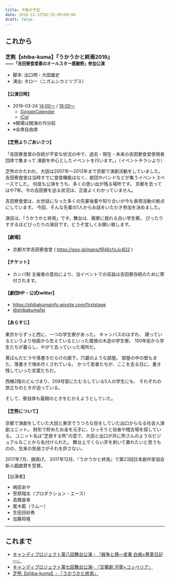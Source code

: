 ```yaml
---
title: 今後の予定
date: 2018-12-12T02:55:05+09:00
draft: false
---
```


## これから

### 芝熊【shiba-kuma】『うかうかと終焉2019』<br><span style="font-size:.8em">――「吉田寮食堂春のオールスター感謝祭」参加公演</span>

* 脚本: 出口明・大田雄史
* 演出: タロー（ニガムシカミツブス）

#### 【公演日時】

* 2019-03-24 [14:00〜](https://calendar.google.com/calendar/event?action=TEMPLATE&tmeid=XzY4cGo4ZDlpNmNya2NiYTE3MHJrY2I5azZvbzRhYjlvODUxNDJiOWs2a28zMmMyMzg4c2pnZ2k1Nm8gbHVtZ3Jkamp1cTZlcjA4Zjh1c2hha3V2bGtAZw&tmsrc=lumgrdjjuq6er08f8ushakuvlk@group.calendar.google.com&catt=false&pprop=HowCreated:DUPLICATE&hl=ja&scp=ONE) / [18:00〜](https://calendar.google.com/calendar/event?action=TEMPLATE&tmeid=XzZsMWo4Z2ExOG9zajZiYTE2dDEzMGI5azYxMjNhYmEyODUxMzZiYTU2OHFqNmRwbjZkMTM4aDFrOGsgbHVtZ3Jkamp1cTZlcjA4Zjh1c2hha3V2bGtAZw&tmsrc=lumgrdjjuq6er08f8ushakuvlk@group.calendar.google.com&catt=false&pprop=HowCreated:DUPLICATE&hl=ja&scp=ONE)
    * [<i class="fa fa-calendar-check-o" aria-hidden="true">GoogleCalendar</i>](https://calendar.google.com/calendar/embed?src=lumgrdjjuq6er08f8ushakuvlk%40group.calendar.google.com&ctz=Asia%2FTokyo&dates=2019-03-01%F22019-03-31)
    * [<i class="fa fa-calendar-check-o" aria-hidden="true">iCal</i>](https://calendar.google.com/calendar/ical/lumgrdjjuq6er08f8ushakuvlk%40group.calendar.google.com/public/basic.ics)
* ※開場は開演の15分前
* ※全席自由席

#### 【芝熊よりごあいさつ】

「吉田寮食堂の存続が不安な状況の中で、過去・現在・未来の吉田寮食堂使用者団体で集まって
演劇を中心としたイベントを行います。」（イベントチラシより）

芝熊のかたわれ、大田は2007年～2013年まで京都で演劇活動をしていました。
吉田寮食堂は当時すでに食堂機能はなく、劇団やバンドなどが集うイベントスペースでした。
何度も公演をうち、多くの思い出が残る場所です。
京都を去ってはや7年。今の吉田寮を巡る状況は、正直よくわかっていません。

吉田寮食堂は、お世話になった多くの先輩後輩や知り合いが今も表現活動の拠点にしています。
今回、そんな先輩の1人からお話をいただき参加を決めました。

演目は、「うかうかと終焉」です。舞台は、廃寮に揺れる古い学生寮。
ぴったりすぎるほどぴったりの演目です。どうぞ宜しくお願い致します。

#### 【劇場】

* 京都大学吉田寮食堂 ( https://goo.gl/maps/fR46cfxJy4D2 )

#### 【チケット】

* カンパ制
主催者の意向により、当イベントでの収益は吉田寮存続のために寄付されます。

#### 【劇団HP・公式twitter】

* https://shibakumainfo.wixsite.com/firststage
* [@shibakuma1st](https://twitter.com/shibakuma1st)


#### 【あらすじ】

東京からずっと西に、一つの学生寮があった。
キャンパスのはずれ、
建っているというより地面から生えているといった風情の木造の学生寮。
100年前から学生たちが暮らし、やがて去っていった場所だ。

黄ばんだビラや落書きだらけの廊下。穴蔵のような部屋。
部屋の中の壁もまた、落書きで埋め尽くされている。
かつて若者たちが、ここを去る日に、書き残していった言葉たちだ。

西棟2階のどんづまり、209号室にたむろしている5人の学生にも、
それぞれの旅立ちのときが迫っている。

そして、寮自体も最期のときをむかえようとしていた。


#### 【芝熊について】

京都で演劇をしていた大田と東京でうつろな目をしていた出口からなる社会人演劇ユニット。
 財形で貯めたお金を元手に、ひっそりと役者や稽古場を探している。
ユニット名は"芝居する熊"の意で、大田と出口が共に熊さんのようなビジュアルなことから名付けられた。
 舞台上でくらい牙を剥いて暴れたいと思うものの、生来の気弱さがそれを許さない。

2017年7月、旗揚げ。
2017年12月、『うかうかと終焉』で第23回日本劇作家協会新人戯曲賞を受賞。

【出演者】

* 嶋田あや
* 笹原翔太（プロダクション・エース）
* 高橋直幸
* 尾木藍（ラムー）
* 生田目紗希
* 加藤将隆

---

## これまで

* [キャンディプロジェクト第八回舞台公演 - 『戦争と豚―変奏 白痴×悪童日記―』](/past#idiot-cahier)
* [キャンディプロジェクト第七回舞台公演- 『交響劇 河童×コッペリア』](/past#kappa-coppelia)
* [芝熊【shiba-kuma】- 『うかうかと終焉』](/past#ukauka2017)
